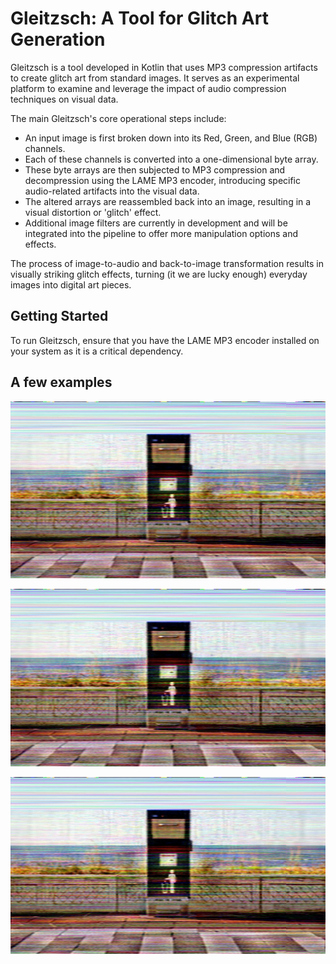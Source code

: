 # Gleitzsch:  A Tool for Glitch Art Generation

Gleitzsch is a tool developed in Kotlin that uses MP3 compression artifacts to create glitch art from standard images.
It serves as an experimental platform to examine and leverage the impact of audio compression techniques on visual data.

The main Gleitzsch's core operational steps include:

- An input image is first broken down into its Red, Green, and Blue (RGB) channels.
- Each of these channels is converted into a one-dimensional byte array.
- These byte arrays are then subjected to MP3 compression and decompression using the LAME MP3 encoder, introducing specific audio-related artifacts into the visual data.
- The altered arrays are reassembled back into an image, resulting in a visual distortion or 'glitch' effect.
- Additional image filters are currently in development and will be integrated into the pipeline to offer more manipulation options and effects.

The process of image-to-audio and back-to-image transformation results in visually striking glitch effects,
 turning (it we are lucky enough) everyday images into digital art pieces.


## Getting Started

To run Gleitzsch, ensure that you have the LAME MP3 encoder installed on your system as it is a critical dependency.

## A few examples

![alt text](Examples/1.jpg "Example 1")

![alt text](Examples/1.jpg "Example 2")

![alt text](Examples/1.jpg "Example 3")